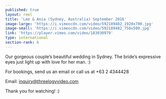 ```yaml
---
published: true
layout: reel
title: 'Lee & Ania (Sydney, Australia) September 2016'
image-large: 'https://i.vimeocdn.com/video/592189482_1920x700.jpg'
image-small: 'https://i.vimeocdn.com/video/592189482_750x500.jpg'
link: 'https://player.vimeo.com/video/183030979'
type: international
section-rank: 6
---
```

Our gorgeous couple’s beautiful wedding in Sydney. The bride’s expressive eyes just light up with love for her man. :) 

For bookings, send us an email or call us at +63 2 4344428

Email: inquiry@threelogyvideo.com

Thank you for watching! :)
